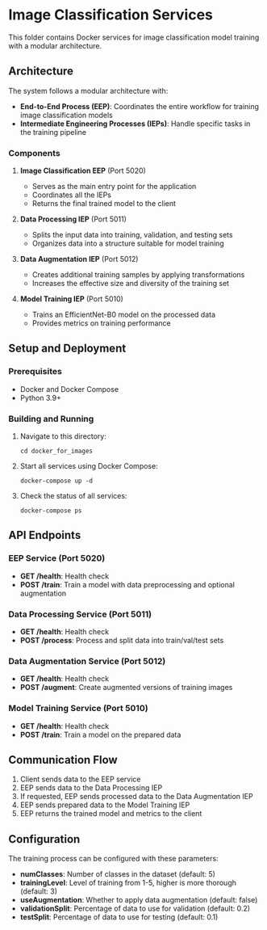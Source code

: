 # Image Classification Services

This folder contains Docker services for image classification model training with a modular architecture.

## Architecture

The system follows a modular architecture with:

- **End-to-End Process (EEP)**: Coordinates the entire workflow for training image classification models
- **Intermediate Engineering Processes (IEPs)**: Handle specific tasks in the training pipeline

### Components

1. **Image Classification EEP** (Port 5020)
   - Serves as the main entry point for the application
   - Coordinates all the IEPs
   - Returns the final trained model to the client

2. **Data Processing IEP** (Port 5011)
   - Splits the input data into training, validation, and testing sets
   - Organizes data into a structure suitable for model training

3. **Data Augmentation IEP** (Port 5012)
   - Creates additional training samples by applying transformations
   - Increases the effective size and diversity of the training set

4. **Model Training IEP** (Port 5010)
   - Trains an EfficientNet-B0 model on the processed data
   - Provides metrics on training performance

## Setup and Deployment

### Prerequisites

- Docker and Docker Compose
- Python 3.9+

### Building and Running

1. Navigate to this directory:
   ```
   cd docker_for_images
   ```

2. Start all services using Docker Compose:
   ```
   docker-compose up -d
   ```

3. Check the status of all services:
   ```
   docker-compose ps
   ```

## API Endpoints

### EEP Service (Port 5020)

- **GET /health**: Health check
- **POST /train**: Train a model with data preprocessing and optional augmentation

### Data Processing Service (Port 5011)

- **GET /health**: Health check
- **POST /process**: Process and split data into train/val/test sets

### Data Augmentation Service (Port 5012)

- **GET /health**: Health check
- **POST /augment**: Create augmented versions of training images

### Model Training Service (Port 5010)

- **GET /health**: Health check
- **POST /train**: Train a model on the prepared data

## Communication Flow

1. Client sends data to the EEP service
2. EEP sends data to the Data Processing IEP
3. If requested, EEP sends processed data to the Data Augmentation IEP
4. EEP sends prepared data to the Model Training IEP
5. EEP returns the trained model and metrics to the client

## Configuration

The training process can be configured with these parameters:

- **numClasses**: Number of classes in the dataset (default: 5)
- **trainingLevel**: Level of training from 1-5, higher is more thorough (default: 3)
- **useAugmentation**: Whether to apply data augmentation (default: false)
- **validationSplit**: Percentage of data to use for validation (default: 0.2)
- **testSplit**: Percentage of data to use for testing (default: 0.1) 